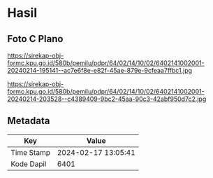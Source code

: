 # Hasil

## Foto C Plano

https://sirekap-obj-formc.kpu.go.id/580b/pemilu/pdpr/64/02/14/10/02/6402141002001-20240214-195141--ac7e6f8e-e82f-45ae-879e-9cfeaa7ffbc1.jpg

https://sirekap-obj-formc.kpu.go.id/580b/pemilu/pdpr/64/02/14/10/02/6402141002001-20240214-203528--c4389409-9bc2-45aa-90c3-42abf950d7c2.jpg


## Metadata

| Key        | Value               |
| ---------- | ------------------- |
| Time Stamp | 2024-02-17 13:05:41 |
| Kode Dapil | 6401                |



